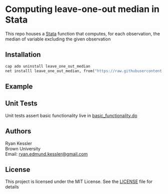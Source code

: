 # Computing leave-one-out median in Stata

This repo houses a [Stata](https://www.stata.com/) function that computes, for each observation, the median of variable excluding the given observation 

## Installation 

```stata
cap ado uninstall leave_one_out_median
net installl leave_one_out_median, from("https://raw.githubusercontent.com/ryanedmundkessler/leave_one_out_median/master/ado/")
```

## Example


## Unit Tests

Unit tests assert basic functionality live in [basic_functionality.do](./test/code/basic_functionality.do)

## Authors 

Ryan Kessler
<br>Brown University
<br>Email: ryan.edmund.kessler@gmail.com

## License

This project is licensed under the MIT License. See the [LICENSE](LICENSE) file for details
